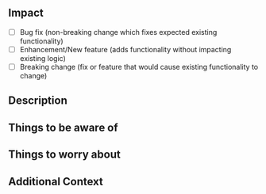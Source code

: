 ## Impact

<!--- What types of changes does your code introduce? Put an `x` in all the boxes that apply: -->
- [ ] Bug fix (non-breaking change which fixes expected existing functionality)
- [ ] Enhancement/New feature (adds functionality without impacting existing logic)
- [ ] Breaking change (fix or feature that would cause existing functionality to change)
 
<!--  Maintainers only: Mandatory Labels to add to a PR

At least one of the labels must be added to the PR before it's merged. If no label is provided the workflow will fail and you will not be able to merge the PR. After the label is added it re-runs the `Pull Request Labels / label (pull_request)` and gives a green check. 

`skipReleaseNotes`   - Don't show up on the Draft Release Notes page
`notableChanges`     - Any notable changes
`TypeEnhancement`    - New features
`TypeTest`           - New Test features
`TypeBug`            - bug fixes
`breakingChanges`    - any breaking changes
`APIBreakingChanges` - any API breaking changes
`sdou`               - Security, Driver and Other Updates -dependabot PR's
`newContributors`    - New Contributors 

-->


## Description

<!--
A clear and concise description of the change being made.  

- Introduce what was/will be done in the title
  - Titles show in release notes and search results, so make them useful
  - Use verbs at the beginning of the title, such as "fix", "implement", "improve", "update", and "add" 
  - Be specific about what was fixed or changed
  - Good Example: `Fix the --should-snapshot-data CLI parameter to be preserved when the --data-output-directory property is not specified in the command.`
  - Bad Example: `Fixed --should-snapshot-data`  
- If there is an existing issue this addresses, include "Fixes #XXXX" to auto-link the issue to this PR
- If there is NOT an existing issue, consider creating one.
  - In general, issues describe wanted change from an end-user perspective and PRs describe the technical change.
  - If this change is very small and not worth splitting off an issue, include `Steps To Reproduce`, `Expected Behavior`, and `Actual Behavior` sections in this PR as you would have in the issue.
- Describe what users need and how the fix will affect them
- Describe how the code change addresses the problem
- Ensure private information is redacted.
-->

## Things to be aware of

<!--
- Describe the technical choices you made
- Describe impacts on the codebase
-->

## Things to worry about

<!--
- List any questions or concerns you have with the change
- List unknowns you have 
-->

## Additional Context

<!--
Add any other context about the problem here.
-->
